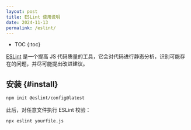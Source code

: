 ```yaml
---
layout: post
title: ESLint 使用说明
date: 2024-11-13
permalink: /eslint/
---
```


* TOC
{:toc}

[ESLint](https://eslint.org/) 是一个提高 JS 代码质量的工具，它会对代码进行静态分析，识别可能存在的问题，并尽可能提出改进建议。

## 安装 {#install}

```sh
npm init @eslint/config@latest
```

此后，对任意文件执行 ESLint 校验：

```sh
npx eslint yourfile.js
```